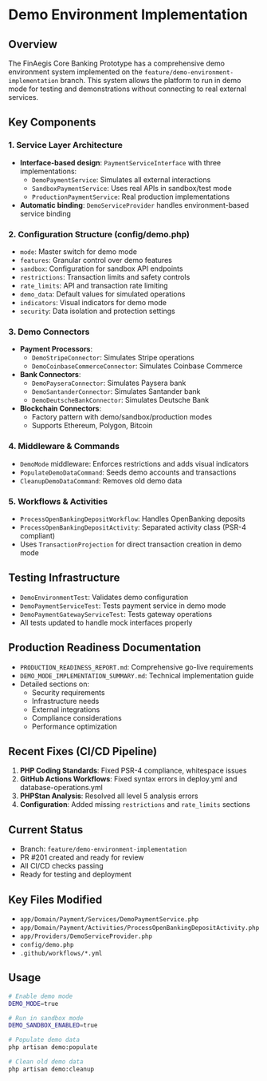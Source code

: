 # Demo Environment Implementation

## Overview
The FinAegis Core Banking Prototype has a comprehensive demo environment system implemented on the `feature/demo-environment-implementation` branch. This system allows the platform to run in demo mode for testing and demonstrations without connecting to real external services.

## Key Components

### 1. Service Layer Architecture
- **Interface-based design**: `PaymentServiceInterface` with three implementations:
  - `DemoPaymentService`: Simulates all external interactions
  - `SandboxPaymentService`: Uses real APIs in sandbox/test mode
  - `ProductionPaymentService`: Real production implementations
- **Automatic binding**: `DemoServiceProvider` handles environment-based service binding

### 2. Configuration Structure (config/demo.php)
- `mode`: Master switch for demo mode
- `features`: Granular control over demo features
- `sandbox`: Configuration for sandbox API endpoints
- `restrictions`: Transaction limits and safety controls
- `rate_limits`: API and transaction rate limiting
- `demo_data`: Default values for simulated operations
- `indicators`: Visual indicators for demo mode
- `security`: Data isolation and protection settings

### 3. Demo Connectors
- **Payment Processors**:
  - `DemoStripeConnector`: Simulates Stripe operations
  - `DemoCoinbaseCommerceConnector`: Simulates Coinbase Commerce
- **Bank Connectors**:
  - `DemoPayseraConnector`: Simulates Paysera bank
  - `DemoSantanderConnector`: Simulates Santander bank
  - `DemoDeutscheBankConnector`: Simulates Deutsche Bank
- **Blockchain Connectors**:
  - Factory pattern with demo/sandbox/production modes
  - Supports Ethereum, Polygon, Bitcoin

### 4. Middleware & Commands
- `DemoMode` middleware: Enforces restrictions and adds visual indicators
- `PopulateDemoDataCommand`: Seeds demo accounts and transactions
- `CleanupDemoDataCommand`: Removes old demo data

### 5. Workflows & Activities
- `ProcessOpenBankingDepositWorkflow`: Handles OpenBanking deposits
- `ProcessOpenBankingDepositActivity`: Separated activity class (PSR-4 compliant)
- Uses `TransactionProjection` for direct transaction creation in demo mode

## Testing Infrastructure
- `DemoEnvironmentTest`: Validates demo configuration
- `DemoPaymentServiceTest`: Tests payment service in demo mode
- `DemoPaymentGatewayServiceTest`: Tests gateway operations
- All tests updated to handle mock interfaces properly

## Production Readiness Documentation
- `PRODUCTION_READINESS_REPORT.md`: Comprehensive go-live requirements
- `DEMO_MODE_IMPLEMENTATION_SUMMARY.md`: Technical implementation guide
- Detailed sections on:
  - Security requirements
  - Infrastructure needs
  - External integrations
  - Compliance considerations
  - Performance optimization

## Recent Fixes (CI/CD Pipeline)
1. **PHP Coding Standards**: Fixed PSR-4 compliance, whitespace issues
2. **GitHub Actions Workflows**: Fixed syntax errors in deploy.yml and database-operations.yml
3. **PHPStan Analysis**: Resolved all level 5 analysis errors
4. **Configuration**: Added missing `restrictions` and `rate_limits` sections

## Current Status
- Branch: `feature/demo-environment-implementation`
- PR #201 created and ready for review
- All CI/CD checks passing
- Ready for testing and deployment

## Key Files Modified
- `app/Domain/Payment/Services/DemoPaymentService.php`
- `app/Domain/Payment/Activities/ProcessOpenBankingDepositActivity.php`
- `app/Providers/DemoServiceProvider.php`
- `config/demo.php`
- `.github/workflows/*.yml`

## Usage
```bash
# Enable demo mode
DEMO_MODE=true

# Run in sandbox mode
DEMO_SANDBOX_ENABLED=true

# Populate demo data
php artisan demo:populate

# Clean old demo data
php artisan demo:cleanup
```
